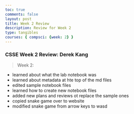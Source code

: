 ```yaml
---
toc: true
comments: false
layout: post
title: Week 2 Review
description: Review for Week 2
type: tangibles
courses: { compsci: {week: 2} }
---
```


### CSSE Week 2 Review: Derek Kang
> Week 2:
- learned about what the lab notebook was
- learned about metadata at hte top of the md files
- edited sample notebook files
- learned how to create new notebook files
- added new plans and reviews ot replace the sample ones
- copied snake game over to website
- modified snake game from arrow keys to wasd